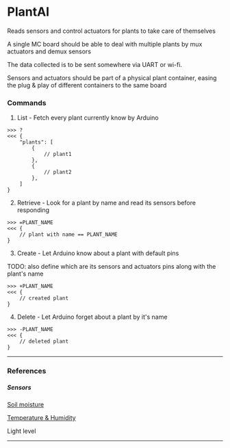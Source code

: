 # PlantAI

Reads sensors and control actuators for plants to take care of themselves


A single MC board should be able to deal with multiple plants by mux actuators and demux sensors


The data collected is to be sent somewhere via UART or wi-fi.

Sensors and actuators should be part of a physical plant container, easing the plug & play of different containers to the same board


### Commands

1. List - Fetch every plant currently know by Arduino
```
>>> ?
<<< {
    "plants": [
        {
            // plant1
        },
        {
            // plant2
        },
    ]
}
```

2. Retrieve - Look for a plant by name and read its sensors before responding
```
>>> =PLANT_NAME
<<< {
    // plant with name == PLANT_NAME
}
```

3. Create - Let Arduino know about a plant with default pins

TODO: also define which are its sensors and actuators pins along with the plant's name

```
>>> +PLANT_NAME
<<< {
    // created plant
}
```

4. Delete - Let Arduino forget about a plant by it's name
```
>>> -PLANT_NAME
<<< {
    // deleted plant
}
```

---

### References

##### Sensors 

[Soil moisture](https://www.electronicwings.com/arduino/soil-moisture-sensor-interfacing-with-arduino-uno)

[Temperature & Humidity](https://www.electronicwings.com/arduino/dht11-sensor-interfacing-with-arduino-uno)

Light level

---
